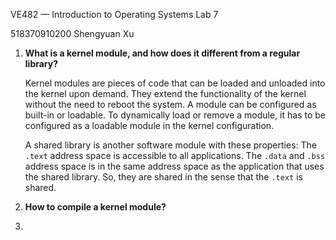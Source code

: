 VE482 — Introduction to Operating Systems Lab 7

518370910200 Shengyuan Xu

1. **What is a kernel module, and how does it different from a regular library?**

   Kernel modules are pieces of code that can be loaded and unloaded into the kernel upon demand. They extend the functionality of the kernel without the need to reboot the system. A module can be configured as built-in or loadable. To dynamically load or remove a module, it has to be configured as a loadable module in the kernel configuration.

   A shared library is another software module with these properties: The `.text` address space is accessible to all applications. The `.data` and `.bss` address space is in the same address space as the application that uses the shared library. So, they are shared in the sense that the `.text` is shared.

2. **How to compile a kernel module?**

   

3. 
